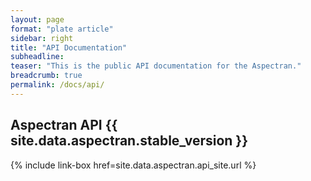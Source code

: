 ```yaml
---
layout: page
format: "plate article"
sidebar: right
title: "API Documentation"
subheadline: 
teaser: "This is the public API documentation for the Aspectran."
breadcrumb: true
permalink: /docs/api/
---
```


## Aspectran API {{ site.data.aspectran.stable_version }}

{% include link-box href=site.data.aspectran.api_site.url %}
